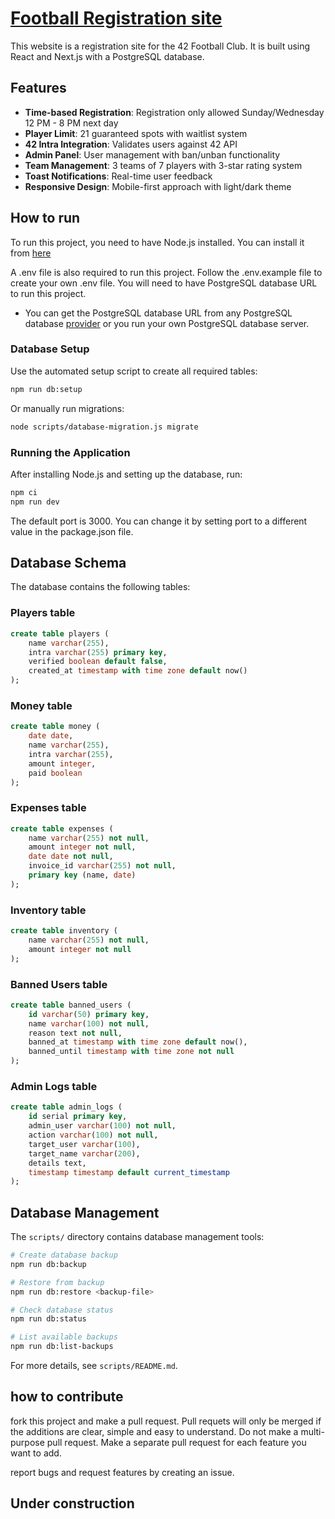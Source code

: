 # [Football Registration site](https://42football.replit.com)

This website is a registration site for the 42 Football Club. It is built using React and Next.js with a PostgreSQL database.

## Features

- **Time-based Registration**: Registration only allowed Sunday/Wednesday 12 PM - 8 PM next day
- **Player Limit**: 21 guaranteed spots with waitlist system
- **42 Intra Integration**: Validates users against 42 API
- **Admin Panel**: User management with ban/unban functionality
- **Team Management**: 3 teams of 7 players with 3-star rating system
- **Toast Notifications**: Real-time user feedback
- **Responsive Design**: Mobile-first approach with light/dark theme

## How to run

To run this project, you need to have Node.js installed. You can install it from [here](https://nodejs.org/en/)

A .env file is also required to run this project. Follow the .env.example file to create your own .env file. You will need to have PostgreSQL database URL to run this project.

- You can get the PostgreSQL database URL from any PostgreSQL database [provider](neon.com) or you run your own PostgreSQL database server.

### Database Setup

Use the automated setup script to create all required tables:

```bash
npm run db:setup
```

Or manually run migrations:

```bash
node scripts/database-migration.js migrate
```

### Running the Application

After installing Node.js and setting up the database, run:

```bash
npm ci
npm run dev
```

The default port is 3000. You can change it by setting port to a different value in the package.json file.

## Database Schema

The database contains the following tables:

### Players table
```sql
create table players (
	name varchar(255),
	intra varchar(255) primary key,
	verified boolean default false,
	created_at timestamp with time zone default now()
);
```

### Money table
```sql
create table money (
	date date,
	name varchar(255),
	intra varchar(255),
	amount integer,
	paid boolean
);
```

### Expenses table
```sql
create table expenses (
	name varchar(255) not null,
	amount integer not null,
	date date not null,
	invoice_id varchar(255) not null,
	primary key (name, date)
);
```

### Inventory table
```sql
create table inventory (
	name varchar(255) not null,
	amount integer not null
);
```

### Banned Users table
```sql
create table banned_users (
	id varchar(50) primary key,
	name varchar(100) not null,
	reason text not null,
	banned_at timestamp with time zone default now(),
	banned_until timestamp with time zone not null
);
```

### Admin Logs table
```sql
create table admin_logs (
	id serial primary key,
	admin_user varchar(100) not null,
	action varchar(100) not null,
	target_user varchar(100),
	target_name varchar(200),
	details text,
	timestamp timestamp default current_timestamp
);
```

## Database Management

The `scripts/` directory contains database management tools:

```bash
# Create database backup
npm run db:backup

# Restore from backup
npm run db:restore <backup-file>

# Check database status
npm run db:status

# List available backups
npm run db:list-backups
```

For more details, see `scripts/README.md`.

## how to contribute

fork this project and make a pull request. Pull requets will only be merged if the additions are clear, simple and easy to understand. Do not make a multi-purpose pull request. Make a separate pull request for each feature you want to add.

report bugs and request features by creating an issue.

## Under construction

<!-- Welcome to the NextJS base template bootstrapped using the `create-next-app`. This template supports TypeScript, but you can use normal JavaScript as well.

## Getting Started

Hit the run button to start the development server.

You can start editing the page by modifying `pages/index.tsx`. The page auto-updates as you edit the file.

[API routes](https://nextjs.org/docs/api-routes/introduction) can be accessed on `/api/hello`. This endpoint can be edited in `pages/api/hello.ts`.

The `pages/api` directory is mapped to `/api/*`. Files in this directory are treated as [API routes](https://nextjs.org/docs/api-routes/introduction) instead of React pages.

## Learn More

To learn more about Next.js, take a look at the following resources:

- [Next.js Documentation](https://nextjs.org/docs) - learn about Next.js features and API.
- [Learn Next.js](https://nextjs.org/learn) - an interactive Next.js tutorial.

## Productionizing your Next App

To make your next App run smoothly in production make sure to deploy your project with [Repl Deployments](https://docs.replit.com/hosting/deployments/about-deployments)!

You can also produce a production build by running `npm run build` and [changing the run command](https://docs.replit.com/programming-ide/configuring-repl#run) to `npm run start`. -->
